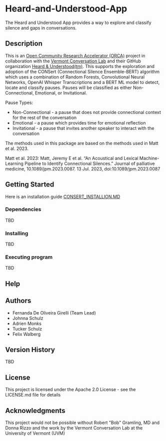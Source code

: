# Heard-and-Understood-App

The Heard and Understood App provides a way to explore and classify silence and gaps in conversations.

## Description
This is an [Open Community Research Accelerator (ORCA)](https://verso.w3.uvm.edu/orca/) project in collaboration with the [Vermont Conversation Lab](https://vermontconversationlab.com/) and their GitHub organization [Heard & Understood(tm)](https://github.com/heard-and-understood). This supports the exploration and adoption of the CONSert (Connectional Silence Ensemble-BERT) algorithm which uses a combination of Random Forests, Convolutional Neural Networks, OpenAI Whisper Transcriptions and a BERT ML model to detect, locate and classify pauses. Pauses will be classified as either Non-Connectional, Emotional, or Invitational.

Pause Types:

* Non-Connectional - a pause that does not provide connectional context for the rest of the conversation
* Emotional - a pause which provides time for emotional reflection
* Invitational - a pause that invites another speaker to interact with the conversation

The methods used in this package are based on the methods used in Matt et al. 2023.

Matt et al. 2023: Matt, Jeremy E et al. “An Acoustical and Lexical Machine-Learning Pipeline to Identify Connectional Silences.” Journal of palliative medicine, 10.1089/jpm.2023.0087. 13 Jul. 2023, doi:10.1089/jpm.2023.0087

## Getting Started

Here is an installation guide [CONSERT_INSTALLION.MD](CONSERT_INSTALLION.MD)

### Dependencies

TBD

### Installing

TBD

### Executing program

TBD
## Help

## Authors

* Fernanda De Oliveira Girelli (Team Lead)
* Johnna  Schulz
* Adrien Monks
* Tucker  Schulz 
* Felix Walberg 

## Version History

TBD

## License

This project is licensed under the Apache 2.0 License - see the LICENSE.md file for details

## Acknowledgments
This project would not be possible without Robert "Bob" Gramling, MD and Donna Rizzo and the work by the Vermont Conversation Lab at the University of Vermont (UVM)
